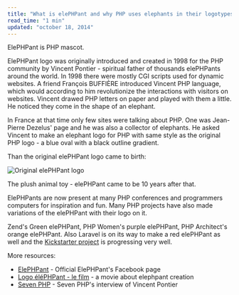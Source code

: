 ```yaml
---
title: "What is elePHPant and why PHP uses elephants in their logotypes?"
read_time: "1 min"
updated: "october 18, 2014"
---
```


ElePHPant is PHP mascot.

ElePHPant logo was originally introduced and created in 1998 for the PHP community by Vincent Pontier - spiritual father of
thousands elePHPants around the world. In 1998 there were mostly CGI scripts used for dynamic websites. A friend François BUFFIÈRE
introduced Vincent PHP language, which would according to him revolutionize the interactions with visitors on websites. Vincent
drawed PHP letters on paper and played with them a little. He noticed they come in the shape of an elephant.

In France at that time only few sites were talking about PHP. One was Jean-Pierre Dezelus' page and he was also a collector of elephants.
He asked Vincent to make an elephant logo for PHP with same style as the original PHP logo - a blue oval with a black outline gradient.

Than the original elePHPant logo came to birth:

![Original elePHPant logo](/faq/images/elephpant.png "Original elePHPant logo")

The plush animal toy - elePHPant came to be 10 years after that.

ElePHPants are now present at many PHP conferences and programmers computers for inspiration and fun. Many PHP projects have also made variations
of the elePHPant with their logo on it.

Zend's Green elePHPant, PHP Women's purple elePHPant, PHP Architect's orange elePHPant. Also Laravel is on its way to make a red elePHPant as well
and the [Kickstarter project](https://www.kickstarter.com/projects/1560940280/laravel-elephpant) is progressing very well.

More resources:

* [ElePHPant](https://www.facebook.com/pages/elePHPant-Official/774704769242207) - Official ElePHPant's Facebook page
* [Logo éléPHPant - le film](http://www.elroubio.net/naissance_elephpant.php) - a movie about elephpant creation
* [Seven PHP](http://7php.com/elephpant/#A_Small_Intro_PHP_The_PHP_Community) - Seven PHP's interview of Vincent Pontier
